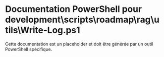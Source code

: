 # Documentation PowerShell pour development\scripts\roadmap\rag\utils\Write-Log.ps1

Cette documentation est un placeholder et doit être générée par un outil PowerShell spécifique.
